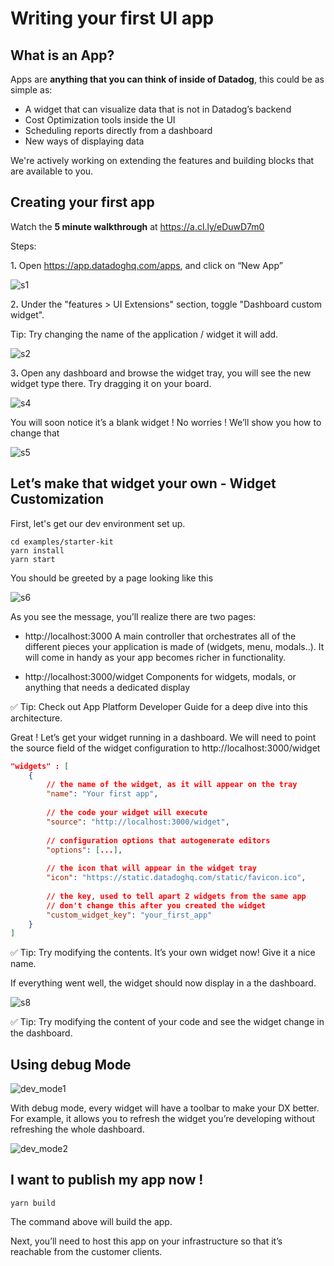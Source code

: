 # Writing your first UI app

## What is an App?

Apps are **anything that you can think of inside of Datadog**, this could be as simple as:
-   A widget that can visualize data that is not in Datadog’s backend
-   Cost Optimization tools inside the UI
-   Scheduling reports directly from a dashboard
-   New ways of displaying data

We're actively working on extending the features and building blocks that are available to you.

## Creating your first app

Watch the **5 minute walkthrough** at https://a.cl.ly/eDuwD7m0


Steps:

1ꓸ Open https://app.datadoghq.com/apps, and click on “New App”

![s1](https://p-qkfgo2.t2.n0.cdn.getcloudapp.com/items/kpu7mnQ5/691d1b66-1622-419d-a561-dbda1054e732.png?source=viewer&v=0e8849313e0baaf4e4068003cca5e872)

2ꓸ Under the "features > UI Extensions" section, toggle "Dashboard custom widget".

Tip: Try changing the name of the application / widget it will add.

![s2](https://p-qkfgo2.t2.n0.cdn.getcloudapp.com/items/ApuRO9ng/ef85d969-0c75-4b78-a51b-5ceaaec16c6a.png?source=viewer&v=01285d41744c1d83a80c1c4f79a47027)


3ꓸ Open any dashboard and browse the widget tray, you will see the new widget type there. Try dragging it on your board.

![s4](https://p-qkfgo2.t2.n0.cdn.getcloudapp.com/items/geu4rA0v/a2642123-dec1-4bd4-a230-7fdea09ab4c4.png?source=viewer&v=010ae411a8121978f232705050d64d75)

You will soon notice it’s a blank widget ! No worries ! We’ll show you how to change that

![s5](https://p-qkfgo2.t2.n0.cdn.getcloudapp.com/items/DOu2vBjj/d7f53a25-1f4c-4c45-8820-d6c78ad75e50.png?source=viewer&v=89769497f7a1f3a83f15c21c56a234f8)

## Let’s make that widget your own - Widget Customization

First, let's get our dev environment set up.

```
cd examples/starter-kit
yarn install
yarn start
```

You should be greeted by a page looking like this

![s6](https://p-qkfgo2.t2.n0.cdn.getcloudapp.com/items/X6u9DlY0/e5fc94d8-1772-40eb-a793-0e6e80850617.png?source=viewer&v=473644c06de6bf687d228366746c9042)

As you see the message, you’ll realize there are two pages:

- http://localhost:3000 A main controller that orchestrates all of the different pieces your application is made of (widgets, menu, modals..). It will come in handy as your app becomes richer in functionality.

- http://localhost:3000/widget Components for widgets, modals, or anything that needs a dedicated display

✅ Tip: Check out App Platform Developer Guide for a deep dive into this architecture.

Great ! Let’s get your widget running in a dashboard. We will need to point the source field of the widget configuration to http://localhost:3000/widget

```json
"widgets" : [
    {
        // the name of the widget, as it will appear on the tray
        "name": "Your first app", 
        
        // the code your widget will execute
        "source": "http://localhost:3000/widget",
        
        // configuration options that autogenerate editors
        "options": [...],
        
        // the icon that will appear in the widget tray
        "icon": "https://static.datadoghq.com/static/favicon.ico",
        
        // the key, used to tell apart 2 widgets from the same app
        // don't change this after you created the widget
        "custom_widget_key": "your_first_app" 
    }
]
```

✅ Tip: Try modifying the contents. It’s your own widget now! Give it a nice name.

If everything went well, the widget should now display in a the dashboard.

![s8](https://p-qkfgo2.t2.n0.cdn.getcloudapp.com/items/Qwu9G5e8/c96824e4-66cb-4644-adba-34e27c297cb2.png?source=viewer&v=514b36d5db8baf5dc6d8d3675b441d4d)

✅ Tip: Try modifying the content of your code and see the widget change in the dashboard.

## Using debug Mode

![dev_mode1](https://p-qkfgo2.t2.n0.cdn.getcloudapp.com/items/yAu6LyoN/3ee9c354-00a6-4789-8a62-42abcac4500f.png?source=viewer&v=0eaa32e5d1121d0261332af776a89f9b)

With debug mode, every widget will have a toolbar to make your DX better. For example, it allows you to refresh the widget you’re developing without refreshing the whole dashboard.

![dev_mode2](https://p-qkfgo2.t2.n0.cdn.getcloudapp.com/items/jkuen4y2/6c92f76c-5540-47fe-9c84-74a3676f5c1e.png?source=viewer&v=97ec2c27cb0b98c69ce09d5a3a5d7a6c)

## I want to publish my app now !

```
yarn build
```

The command above will build the app.

Next, you’ll need to host this app on your infrastructure so that it’s reachable from the customer clients.